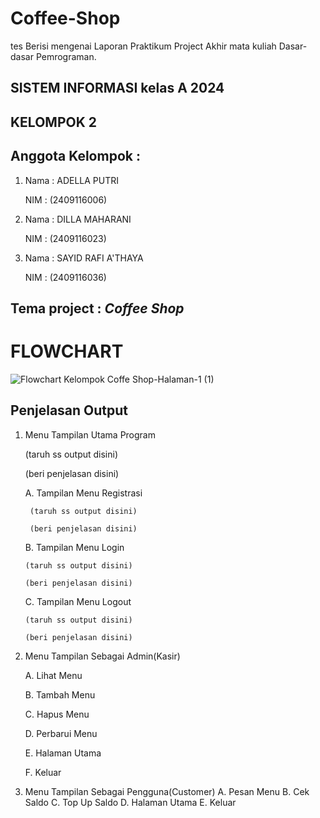 # Coffee-Shop
tes
Berisi mengenai Laporan Praktikum Project Akhir mata kuliah Dasar-dasar Pemrograman.

## SISTEM INFORMASI kelas A 2024
## KELOMPOK 2
## Anggota Kelompok :
1. Nama : ADELLA PUTRI
   
   NIM  : (2409116006) 
3. Nama : DILLA MAHARANI
   
   NIM  : (2409116023) 
5. Nama : SAYID RAFI A'THAYA
   
   NIM  : (2409116036) 
## Tema project : *Coffee Shop*

# FLOWCHART
![Flowchart Kelompok Coffe Shop-Halaman-1 (1)](https://github.com/user-attachments/assets/c29f6c51-db97-49fd-9866-0b4c2089d401)

## Penjelasan Output 
1. Menu Tampilan Utama Program
   
   (taruh ss output disini)

   (beri penjelasan disini)
   
     A. Tampilan Menu Registrasi

        (taruh ss output disini)
   
        (beri penjelasan disini)

     B. Tampilan Menu Login
   
       (taruh ss output disini)

       (beri penjelasan disini)

     C. Tampilan Menu Logout
   
       (taruh ss output disini)

       (beri penjelasan disini)

2. Menu Tampilan Sebagai Admin(Kasir)
   
   A. Lihat Menu
   
   B. Tambah Menu
   
   C. Hapus Menu
   
   D. Perbarui Menu
   
   E. Halaman Utama
   
   F. Keluar

3. Menu Tampilan Sebagai Pengguna(Customer)
   A. Pesan Menu
   B. Cek Saldo
   C. Top Up Saldo
   D. Halaman Utama
   E. Keluar
